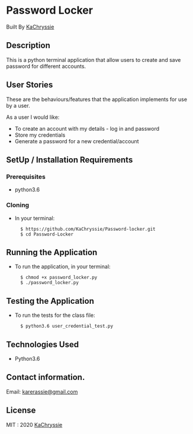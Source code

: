 
# Password Locker

 Built By [KaChryssie](https://github.com/KaChryssie/)

## Description
This is a python terminal application that allow users to create and save password for different accounts.

## User Stories
These are the behaviours/features that the application implements for use by a user.

As a user I would like:
* To create an account with my details - log in and password
* Store my  credentials
* Generate a password for a new credential/account



## SetUp / Installation Requirements
### Prerequisites
* python3.6


### Cloning
* In your terminal:
        
        $ https://github.com/KaChryssie/Password-locker.git
        $ cd Password-Locker

## Running the Application
* To run the application, in your terminal:

        $ chmod +x password_locker.py
        $ ./password_locker.py
        
## Testing the Application
* To run the tests for the class file:

        $ python3.6 user_credential_test.py
        
## Technologies Used
* Python3.6


## Contact information.
Email: karerassie@gmail.com

## License
MIT : 2020 [KaChryssie](https://github.com/KaChryssie/)

